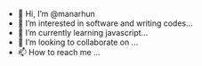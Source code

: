 - 👋 Hi, I’m @manarhun
- 👀 I’m interested in  software and writing codes...
- 🌱 I’m currently learning javascript...
- 💞️ I’m looking to collaborate on ...
- 📫 How to reach me ...

<!---
manarhun/manarhun is a ✨ special ✨ repository because its `README.md` (this file) appears on your GitHub profile.
You can click the Preview link to take a look at your changes.
--->
